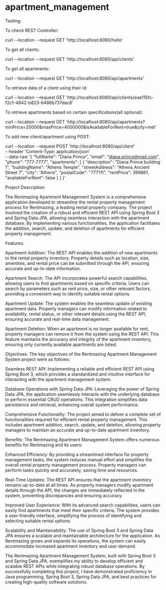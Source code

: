 # apartment_management

Testing:

To check REST Controller:

curl --location --request GET 'http://localhost:8080/hello'

To get all clients:

curl --location --request GET 'http://localhost:8080/api/clients'

To get all apartments:

curl --location --request GET 'http://localhost:8080/api/apartments'

To retrieve data of a client using their id:

curl --location --request GET 'http://localhost:8080/api/clients/eae115fc-f2c1-4842-b823-6486b737dac8'

To retrieve apartments based on certain specifications(all optional):

curl --location --request GET 'http://localhost:8080/api/apartments?minPrice=20000&maxPrice=4000000&isAvailableForRent=true&city=met'

To add new client/apartment using POST:

curl --location --request POST 'http://localhost:8080/api/client' \
--header 'Content-Type: application/json' \
--data-raw '{
  "fullName": "Diana Prince",
  "email": "diana.prince@mail.com",
  "phone": "777-7777",
  "apartments": [
    {
      "description": "Diana Prince building 1",
      "buildingName": "Athens Temple",
      "streetAddress": "Athens Ancient Street 7",
      "city": "Athens",
      "postalCode": "777111",
      "rentPrice": 399861,
      "availableForRent": false
    }
  ]
}'


Project Description:

The Rentmazing Apartment Management System is a comprehensive application developed to streamline the rental property management process for Rentmazing, a leading rental property company. The project involved the creation of a robust and efficient REST API using Spring Boot 3 and Spring Data JPA, allowing seamless interaction with the apartment database. By implementing various functionalities, the application facilitates the addition, search, update, and deletion of apartments for efficient property management.

Features:

Apartment Addition: The REST API enables the addition of new apartments to the rental property inventory. Property details such as location, size, amenities, and rental price can be submitted through the API, ensuring accurate and up-to-date information.

Apartment Search: The API incorporates powerful search capabilities, allowing users to find apartments based on specific criteria. Users can search by parameters such as rent price, size, or other relevant factors, providing a convenient way to identify suitable rental options.

Apartment Update: The system enables the seamless update of existing apartment data. Property managers can modify information related to availability, rental status, or other relevant details using the REST API, ensuring accurate and real-time data management.

Apartment Deletion: When an apartment is no longer available for rent, property managers can remove it from the system using the REST API. This feature maintains the accuracy and integrity of the apartment inventory, ensuring only currently available apartments are listed.

Objectives:
The key objectives of the Rentmazing Apartment Management System project were as follows:

Seamless REST API: Implementing a reliable and efficient REST API using Spring Boot 3, which provides a standardized and intuitive interface for interacting with the apartment management system.

Database Operations with Spring Data JPA: Leveraging the power of Spring Data JPA, the application seamlessly interacts with the underlying database to perform essential CRUD operations. This integration simplifies data persistence and retrieval, enhancing overall system performance.

Comprehensive Functionality: The project aimed to deliver a complete set of functionalities required for efficient rental property management. This includes apartment addition, search, update, and deletion, allowing property managers to maintain an accurate and up-to-date apartment inventory.

Benefits:
The Rentmazing Apartment Management System offers numerous benefits for Rentmazing and its users:

Enhanced Efficiency: By providing a streamlined interface for property management tasks, the system reduces manual effort and simplifies the overall rental property management process. Property managers can perform tasks quickly and accurately, saving time and resources.

Real-Time Updates: The REST API ensures that the apartment inventory remains up-to-date at all times. As property managers modify apartment details through the API, the changes are immediately reflected in the system, preventing discrepancies and ensuring accuracy.

Improved User Experience: With its advanced search capabilities, users can easily find apartments that meet their specific criteria. The system provides a user-friendly interface, simplifying the process of identifying and selecting suitable rental options.

Scalability and Maintainability: The use of Spring Boot 3 and Spring Data JPA ensures a scalable and maintainable architecture for the application. As Rentmazing grows and expands its operations, the system can easily accommodate increased apartment inventory and user demand.

The Rentmazing Apartment Management System, built with Spring Boot 3 and Spring Data JPA, exemplifies my ability to develop efficient and scalable REST APIs while integrating robust database operations. By successfully completing this project, I have demonstrated proficiency in Java programming, Spring Boot 3, Spring Data JPA, and best practices for creating high-quality software solutions.
